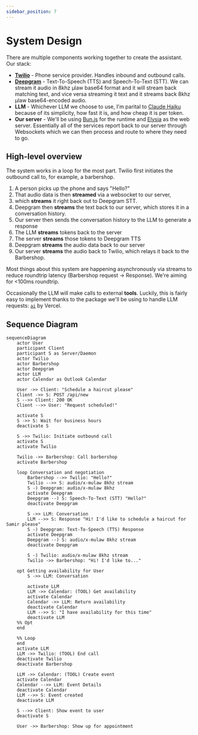 ```yaml
---
sidebar_position: 7
---
```


# System Design

There are multiple components working together to create the assistant. Our stack:
* [**Twilio**](https://www.twilio.com/en-us/voice) - Phone service provider. Handles inbound and outbound calls.
* [**Deepgram**](https://developers.deepgram.com/home) - Text-To-Speech (TTS) and Speech-To-Text (STT). We can stream it audio in 8khz µlaw base64 format and it will stream back matching text, and vice versa streaming it text and it streams back 8khz µlaw base64-encoded audio.
* **LLM** - Whichever LLM we choose to use, I'm parital to [Claude Haiku](https://www.anthropic.com/claude/haiku) because of its simplicity, how fast it is, and how cheap it is per token.
* **Our server** - We'll be using [Bun.js](https://bun.sh/) for the runtime and [Elysia](https://elysiajs.com/) as the web server. Essentially all of the services report back to our server through Websockets which we can then process and route to where they need to go.

## High-level overview
The system works in a loop for the most part. Twilio first initiates the outbound call to, for example, a barbershop. 
1. A person picks up the phone and says "Hello?" 
2. That audio data is then **streamed** via a websocket to our server, 
3. which **streams** it right back out to Deepgram STT. 
4. Deepgram then **streams** the text back to our server, which stores it in a conversation history.
5. Our server then sends the conversation history to the LLM to generate a response
6. The LLM **streams** tokens back to the server
7. The server **streams** those tokens to Deepgram TTS
8. Deepgram **streams** the audio data back to our server
9. Our server **streams** the audio back to Twilio, which relays it back to the Barbershop.

Most things about this system are happening asynchronously via streams to reduce roundtrip latency (Barbershop request -> Response). We're aiming for \<100ms roundtrip.
<!-- "\<" is necessary here because otherwise Docusaurus interprets the "<" as the beginning
of an HTML tag. -->

Occasionally the LLM will make calls to external **tools**. Luckily, this is fairly easy to implement thanks to the package we'll be using to handle LLM requests: [`ai`](https://npmjs.com/package/ai) by Vercel.

## Sequence Diagram

```mermaid
sequenceDiagram
    actor User
    participant Client
    participant S as Server/Daemon
    actor Twilio
    actor Barbershop
    actor Deepgram
    actor LLM
    actor Calendar as Outlook Calendar

    User ->> Client: "Schedule a haircut please"
    Client ->> S: POST /api/new
    S -->> Client: 200 OK
    Client -->> User: "Request scheduled!"

    activate S
    S ->> S: Wait for business hours
    deactivate S

    S ->> Twilio: Initiate outbound call
    activate S
    activate Twilio

    Twilio ->> Barbershop: Call barbershop
    activate Barbershop

    loop Conversation and negotiation
        Barbershop -->> Twilio: "Hello?"
        Twilio -->> S: audio/x-mulaw 8khz stream
        S -) Deepgram: audio/x-mulaw 8khz
        activate Deepgram
        Deepgram --) S: Speech-To-Text (STT) "Hello?"
        deactivate Deepgram

        S ->> LLM: Conversation
        LLM -->> S: Response "Hi! I'd like to schedule a haircut for Samir please"
        S -) Deepgram: Text-To-Speech (TTS) Response
        activate Deepgram
        Deepgram --) S: audio/x-mulaw 8khz stream
        deactivate Deepgram

        S -) Twilio: audio/x-mulaw 8khz stream
        Twilio ->> Barbershop: "Hi! I'd like to..."

    opt Getting availability for User
        S ->> LLM: Conversation

        activate LLM
        LLM ->> Calendar: (TOOL) Get availability
        activate Calendar
        Calendar ->> LLM: Return availability
        deactivate Calendar
        LLM -->> S: "I have availability for this time"
        deactivate LLM
    %% Opt
    end

    %% Loop
    end 
    activate LLM
    LLM ->> Twilio: (TOOL) End call
    deactivate Twilio
    deactivate Barbershop

    LLM ->> Calendar: (TOOL) Create event
    activate Calendar
    Calendar -->> LLM: Event Details
    deactivate Calendar
    LLM -->> S: Event created
    deactivate LLM

    S -->> Client: Show event to user
    deactivate S

    User ->> Barbershop: Show up for appointment
```
